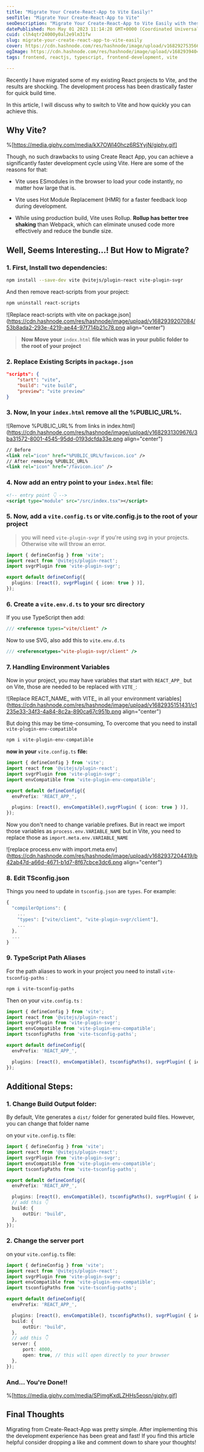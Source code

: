 ```yaml
---
title: "Migrate Your Create-React-App to Vite Easily!"
seoTitle: "Migrate Your Create-React-App to Vite"
seoDescription: "Migrate Your Create-React-App to Vite Easily with these simple steps"
datePublished: Mon May 01 2023 11:14:28 GMT+0000 (Coordinated Universal Time)
cuid: clh4qtr24000y0al2e9lm31fw
slug: migrate-your-create-react-app-to-vite-easily
cover: https://cdn.hashnode.com/res/hashnode/image/upload/v1682927535669/b33abd90-7c3a-45ca-87e8-67fac1eb1c1d.png
ogImage: https://cdn.hashnode.com/res/hashnode/image/upload/v1682939404803/77c1d31a-72bb-49c5-b947-26ede51a17a0.png
tags: frontend, reactjs, typescript, frontend-development, vite

---
```


Recently I have migrated some of my existing React projects to Vite, and the results are shocking. The development process has been drastically faster for quick build time.

In this article, I will discuss why to switch to Vite and how quickly you can achieve this.

## Why Vite?

%[https://media.giphy.com/media/kX7OWl40hcz6RSYyjN/giphy.gif] 

Though, no such drawbacks to using Create React App, you can achieve a significantly faster development cycle using Vite. Here are some of the reasons for that:

* Vite uses ESmodules in the browser to load your code instantly, no matter how large that is.
    
* Vite uses Hot Module Replacement (HMR) for a faster feedback loop during development.
    
* While using production build, Vite uses Rollup. **Rollup has better tree shaking** than Webpack, which can eliminate unused code more effectively and reduce the bundle size.
    

## Well, Seems Interesting...! But How to Migrate?

### 1\. First, Install two dependencies:

```bash
npm install --save-dev vite @vitejs/plugin-react vite-plugin-svgr
```

And then remove react-scripts from your project:

```bash
npm uninstall react-scripts
```

![Replace react-scripts with vite on package.json](https://cdn.hashnode.com/res/hashnode/image/upload/v1682939207084/53b8ada2-293e-4219-ae44-97f714b21c78.png align="center")

> **Now Move your** `index.html` **file which was in your public folder to the root of your project**

### 2\. Replace Existing Scripts in `package.json`

```json
"scripts": {
    "start": "vite",
    "build": "vite build",
    "preview": "vite preview"
}
```

### 3\. Now, In your `index.html` remove all the %PUBLIC\_URL%.

![Remove %PUBLIC_URL% from links in index.html](https://cdn.hashnode.com/res/hashnode/image/upload/v1682931309676/3ba31572-8001-4545-95dd-0193dcfda33e.png align="center")

```xml
// Before
<link rel="icon" href="%PUBLIC_URL%/favicon.ico" />
// After removing %PUBLIC_URL%
<link rel="icon" href="/favicon.ico" />
```

### 4\. Now add an entry point to your `index.html` file:

```xml
<!-- entry point 👇 -->
<script type="module" src="/src/index.tsx"></script>
```

### 5\. Now, add a `vite.config.ts` or vite.config.js to the root of your project

> you will need `vite-plugin-svgr` if you're using svg in your projects. Otherwise vite will throw an error.

```typescript
import { defineConfig } from 'vite';
import react from '@vitejs/plugin-react';
import svgrPlugin from 'vite-plugin-svgr';

export default defineConfig({
  plugins: [react(), svgrPlugin( { icon: true } )],
});
```

### 6\. Create a `vite.env.d.ts` to your src directory

If you use TypeScript then add:

```typescript
/// <reference types="vite/client" />
```

Now to use SVG, also add this to `vite.env.d.ts`

```typescript
/// <referencetypes="vite-plugin-svgr/client" />
```

### 7\. Handling Environment Variables

Now in your project, you may have variables that start with `REACT_APP_` but on Vite, those are needed to be replaced with `VITE_`:

![Replace REACT_NAME_ with VITE_ in all your environment variables](https://cdn.hashnode.com/res/hashnode/image/upload/v1682935151431/c1235e33-34f3-4a84-8c2a-890ca67c951b.png align="center")

But doing this may be time-consuming, To overcome that you need to install `vite-plugin-env-compatible`

```bash
npm i vite-plugin-env-compatible
```

**now in your** `vite.config.ts` **file:**

```typescript
import { defineConfig } from 'vite';
import react from '@vitejs/plugin-react';
import svgrPlugin from 'vite-plugin-svgr';
import envCompatible from 'vite-plugin-env-compatible';

export default defineConfig({
  envPrefix: 'REACT_APP_',

  plugins: [react(), envCompatible(),svgrPlugin( { icon: true } )],
});
```

Now you don't need to change variable prefixes. But in react we import those variables as `process.env.VARIABLE_NAME` but in Vite, you need to replace those as `import.meta.env.VARIABLE_NAME`

![replace process.env with import.meta.env](https://cdn.hashnode.com/res/hashnode/image/upload/v1682937204419/b42ab47d-a66d-4671-b1d7-8f67cbce3dc6.png align="center")

### 8\. Edit TSconfig.json

Things you need to update in `tsconfig.json` are `types`. For example:

```typescript
{
  "compilerOptions": {
    ...
    "types": ["vite/client", "vite-plugin-svgr/client"],
    ...
  },
  ...
}
```

### 9\. TypeScript Path Aliases

For the path aliases to work in your project you need to install `vite-tsconfig-paths` :

```bash
npm i vite-tsconfig-paths
```

Then on your `vite.config.ts` :

```typescript
import { defineConfig } from 'vite';
import react from '@vitejs/plugin-react';
import svgrPlugin from 'vite-plugin-svgr';
import envCompatible from 'vite-plugin-env-compatible';
import tsconfigPaths from 'vite-tsconfig-paths';

export default defineConfig({
  envPrefix: 'REACT_APP_',

  plugins: [react(), envCompatible(), tsconfigPaths(), svgrPlugin( { icon: true } )],
});
```

## Additional Steps:

### 1\. Change Build Output folder:

By default, Vite generates a `dist/` folder for generated build files. However, you can change that folder name

on your `vite.config.ts` file:

```typescript
import { defineConfig } from 'vite';
import react from '@vitejs/plugin-react';
import svgrPlugin from 'vite-plugin-svgr';
import envCompatible from 'vite-plugin-env-compatible';
import tsconfigPaths from 'vite-tsconfig-paths';

export default defineConfig({
  envPrefix: 'REACT_APP_',

  plugins: [react(), envCompatible(), tsconfigPaths(), svgrPlugin( { icon: true } )],
  // add this 👇
  build: {
      outDir: "build",
  },
});
```

### 2\. Change the server port

on your `vite.config.ts` file:

```typescript
import { defineConfig } from 'vite';
import react from '@vitejs/plugin-react';
import svgrPlugin from 'vite-plugin-svgr';
import envCompatible from 'vite-plugin-env-compatible';
import tsconfigPaths from 'vite-tsconfig-paths';

export default defineConfig({
  envPrefix: 'REACT_APP_',

  plugins: [react(), envCompatible(), tsconfigPaths(), svgrPlugin( { icon: true } )],
  build: {
      outDir: "build",
  },
  // add this 👇
  server: {
      port: 4000,
      open: true, // this will open directly to your browser
  },
});
```

### And... You're Done!!

%[https://media.giphy.com/media/SPimgKxdLZHHs5eosn/giphy.gif] 

## Final Thoughts

Migrating from Create-React-App was pretty simple. After implementing this the development experience has been great and fast! If you find this article helpful consider dropping a like and comment down to share your thoughts!